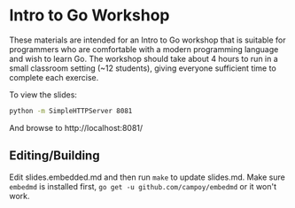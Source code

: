 # Intro to Go Workshop

These materials are intended for an Intro to Go workshop that is suitable for
programmers who are comfortable with a modern programming language and wish to
learn Go. The workshop should take about 4 hours to run in a small classroom
setting (~12 students), giving everyone sufficient time to complete each
exercise.

To view the slides:

```bash
python -m SimpleHTTPServer 8081
```

And browse to http://localhost:8081/

## Editing/Building

Edit slides.embedded.md and then run `make` to update slides.md. Make sure
`embedmd` is installed first, `go get -u github.com/campoy/embedmd` or it won't
work.
